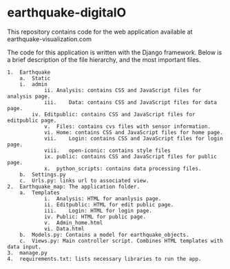 # earthquake-digitalO

This repository contains code for the web application available at earthquake-visualization.com

The code for this application is written with the Django framework. Below is a brief description of the file hierarchy, and the most important files. 

	1.	Earthquake
		a.	Static
		i. 	admin
    			ii.	Analysis: contains CSS and JavaScript files for analysis page.
    			iii.	Data: contains CSS and JavaScript files for data page.
   			iv.	Editpublic: contains CSS and JavaScript files for editpublic page.
    			v.	Files: contains cvs files with sensor information. 
    			vi.	Home: contains CSS and JavaScript files for home page.
    			vii.	Login: contains CSS and JavaScript files for login page.
    			viii.	open-iconic: contains style files
    			ix.	public: contains CSS and JavaScript files for public page.
    			x.	python_scripts: contains data processing files. 
  		b.	Settings.py
  		c.	Urls.py: links url to associated view.
	2.	Earthquake_map: The application folder. 
  		a.	Templates
    			i.	Analysis: HTML for ananlysis page. 
    			ii.	Editpublic: HTML for edit public page.
    			iii.	Login: HTML for login page.
    			iv.	Public: HTML for public page.
    			v.	Admin_home.html 
    			vi.	Data.html
  		b.	Models.py: Contains a model for earthquake_objects. 
  		c.	Views.py: Main controller script. Combines HTML templates with data input. 
	3.	manage.py
	4.	requirements.txt: lists necessary libraries to run the app. 
